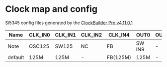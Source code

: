 # Clock map and config

Si5345 config files generated by the [ClockBuilder Pro v4.11.0.1](https://www.skyworksinc.com/en/application-pages/clockbuilder-pro-software)

| Name | CLK_IN0 | CLK_IN1 | CLK_IN2 | CLK_IN4 | OUT0 | OUT1 | OUT2 | OUT3 | OUT4 | OUT5 | OUT6 | OUT7 | OUT8 | OUT9 |
|--| ------- | ------- | ------- | ------- | ---- | ---- | ---- | ---- | ---- | ---- | ---- | ---- | ---- | ---- |
| Note| OSC125  | SW125   | NC      | FB      | SW IN9 | -    | FPGA_CLK_PL | -    | REF118_0 | REF117_0 | REF116_0 | REF115_0 | MMCX | FB(125M) |
|default| 125M  | 125M   | -       | FB(125M) | 125M | -    | 125M | -    | 156.25M | 156.25M | 156.25M | 156.25M | 125M | FB(125M) |
